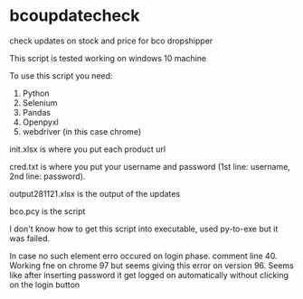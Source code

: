 # bcoupdatecheck
check updates on stock and price for bco dropshipper

This script is tested working on windows 10 machine

To use this script you need:
1. Python
2. Selenium
3. Pandas
4. Openpyxl
5. webdriver (in this case chrome)

init.xlsx is where you put each product url

cred.txt is where you put your username and password (1st line: username, 2nd line: password). 

output281121.xlsx is the output of the updates

bco.pcy is the script

I don't know how to get this script into executable, used py-to-exe but it was failed. 

In case no such element erro occured on login phase. comment line 40. 
Working fne on chrome 97 but seems giving this error on version 96. Seems like after inserting password it
get logged on automatically without clicking on the login button

